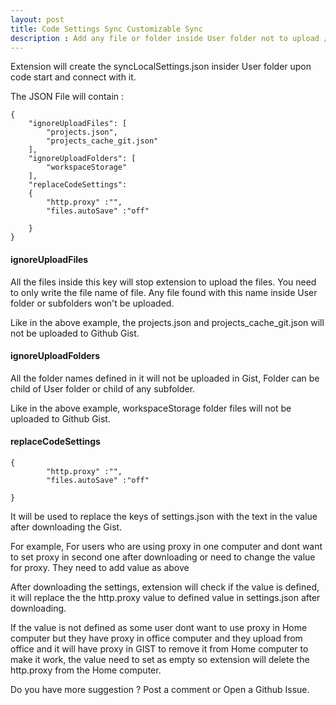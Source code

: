 ```yaml
---
layout: post
title: Code Settings Sync Customizable Sync
description : Add any file or folder inside User folder not to upload / download
---
```


Extension will create the syncLocalSettings.json insider User folder upon code start and connect with it.

The JSON File will contain :

```
{
    "ignoreUploadFiles": [
        "projects.json",
        "projects_cache_git.json"
    ],
    "ignoreUploadFolders": [
        "workspaceStorage"
    ],
    "replaceCodeSettings": 
    {
        "http.proxy" :"",
        "files.autoSave" :"off"
            
    }
}
```

#### ignoreUploadFiles

All the files inside this key will stop extension to upload the files. You need to only write the file name of file. Any file found with this name inside User folder or subfolders won't be uploaded.

Like in the above example, the projects.json and projects_cache_git.json will not be uploaded to Github Gist.


#### ignoreUploadFolders

All the folder names defined in it will not be uploaded in Gist, Folder can be child of User folder or child of any subfolder.

Like in the above example, workspaceStorage folder files will not be uploaded to Github Gist.


#### replaceCodeSettings

```
{
        "http.proxy" :"",
        "files.autoSave" :"off"
            
}
```

It will be used to replace the keys of settings.json with the text in the value after downloading the Gist.

For example, For users who are using proxy in one computer and dont want to set proxy in second one after downloading or need to change the value for proxy.
They need to add value as above

After downloading the settings, extension will check if the value is defined, it will replace the the http.proxy value to defined value in settings.json after downloading.

If the value is not defined as some user dont want to use proxy in Home computer but they have proxy in office computer and they upload from office and it will have proxy in GIST to remove it from Home computer to make it work, the value need to set as empty so extension will delete the http.proxy from the Home computer.


Do you have more suggestion ? Post a comment or Open a Github Issue.
